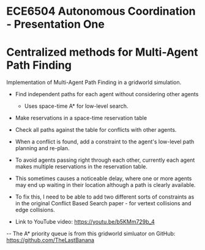 # ECE6504 Autonomous Coordination - Presentation One
# Centralized methods for Multi-Agent Path Finding

Implementation of Multi-Agent Path Finding in a gridworld simulation.

- Find independent paths for each agent without considering other agents
    - Uses space-time A* for low-level search.
- Make reservations in a space-time reservation table
- Check all paths against the table for conflicts with other agents.
- When a conflict is found, add a constraint to the agent's low-level path planning and re-plan.

- To avoid agents passing right through each other, currently each agent makes multiple reservations in the reservation table.
- This sometimes causes a noticeable delay, where one or more agents may end up waiting in their location although a path is clearly  available.
- To fix this, I need to be able to add two different sorts of constraints as in the original Conflict Based Search paper - for vertext collisions and edge collisions.

- Link to YouTube video: https://youtu.be/b5KMm729b_4

--
The A* priority queue is from this gridworld simluator on GitHub: https://github.com/TheLastBanana
